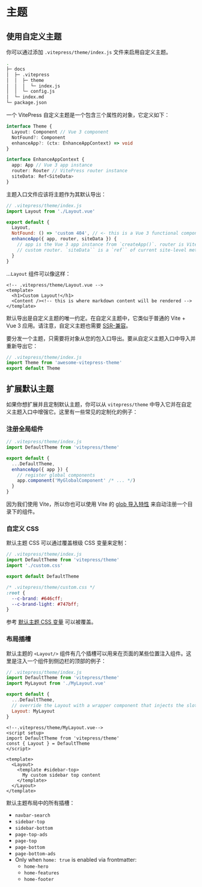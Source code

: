 # 主题

## 使用自定义主题

你可以通过添加 `.vitepress/theme/index.js` 文件来启用自定义主题。

```bash
.
├─ docs
│  ├─ .vitepress
│  │  ├─ theme
│  │  │  └─ index.js
│  │  └─ config.js
│  └─ index.md
└─ package.json
```

一个 VitePress 自定义主题是一个包含三个属性的对象，它定义如下：

```ts
interface Theme {
  Layout: Component // Vue 3 component
  NotFound?: Component
  enhanceApp?: (ctx: EnhanceAppContext) => void
}

interface EnhanceAppContext {
  app: App // Vue 3 app instance
  router: Router // VitePress router instance
  siteData: Ref<SiteData>
}
```

主题入口文件应该将主题作为其默认导出：

```js
// .vitepress/theme/index.js
import Layout from './Layout.vue'

export default {
  Layout,
  NotFound: () => 'custom 404', // <- this is a Vue 3 functional component
  enhanceApp({ app, router, siteData }) {
    // app is the Vue 3 app instance from `createApp()`. router is VitePress'
    // custom router. `siteData`` is a `ref`` of current site-level metadata.
  }
}
```

...`Layout` 组件可以像这样：

```vue
<!-- .vitepress/theme/Layout.vue -->
<template>
  <h1>Custom Layout!</h1>
  <Content /><!-- this is where markdown content will be rendered -->
</template>
```

默认导出是自定义主题的唯一约定。在自定义主题中，它类似于普通的 Vite + Vue 3 应用。请注意，自定义主题也需要 [SSR-兼容](/guide/using-vue.html#browser-api-access-restrictions)。

要分发一个主题，只需要将对象从您的包入口导出。要从自定义主题入口中导入并重新导出它：

```js
// .vitepress/theme/index.js
import Theme from 'awesome-vitepress-theme'
export default Theme
```

## 扩展默认主题

如果你想扩展并且定制默认主题，你可以从 `vitepress/theme` 中导入它并在自定义主题入口中增强它。这里有一些常见的定制化的例子：

### 注册全局组件

```js
// .vitepress/theme/index.js
import DefaultTheme from 'vitepress/theme'

export default {
  ...DefaultTheme,
  enhanceApp({ app }) {
    // register global components
    app.component('MyGlobalComponent' /* ... */)
  }
}
```

因为我们使用 Vite，所以你也可以使用 Vite 的 [glob 导入特性](https://vitejs.dev/guide/features.html#glob-import) 来自动注册一个目录下的组件。

### 自定义 CSS

默认主题 CSS 可以通过覆盖根级 CSS 变量来定制：

```js
// .vitepress/theme/index.js
import DefaultTheme from 'vitepress/theme'
import './custom.css'

export default DefaultTheme
```

```css
/* .vitepress/theme/custom.css */
:root {
  --c-brand: #646cff;
  --c-brand-light: #747bff;
}
```

参考 [默认主题 CSS 变量](https://github.com/vuejs/vitepress/blob/master/src/client/theme-default/styles/vars.css) 可以被覆盖。

### 布局插槽

默认主题的 `<Layout/>` 组件有几个插槽可以用来在页面的某些位置注入组件。这里是注入一个组件到侧边栏的顶部的例子：

```js
// .vitepress/theme/index.js
import DefaultTheme from 'vitepress/theme'
import MyLayout from './MyLayout.vue'

export default {
  ...DefaultTheme,
  // override the Layout with a wrapper component that injects the slots
  Layout: MyLayout
}
```

```vue
<!--.vitepress/theme/MyLayout.vue-->
<script setup>
import DefaultTheme from 'vitepress/theme'
const { Layout } = DefaultTheme
</script>

<template>
  <Layout>
    <template #sidebar-top>
      My custom sidebar top content
    </template>
  </Layout>
</template>
```

默认主题布局中的所有插槽：

- `navbar-search`
- `sidebar-top`
- `sidebar-bottom`
- `page-top-ads`
- `page-top`
- `page-bottom`
- `page-bottom-ads`
- Only when `home: true` is enabled via frontmatter:
  - `home-hero`
  - `home-features`
  - `home-footer`
